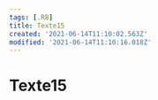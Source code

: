```yaml
---
tags: [.RB]
title: Texte15
created: '2021-06-14T11:10:02.563Z'
modified: '2021-06-14T11:10:16.018Z'
---
```


# Texte15

